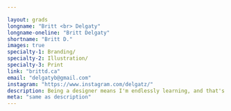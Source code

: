 ```yaml
---

layout: grads
longname: "Britt <br> Delgaty"
longname-oneline: "Britt Delgaty"
shortname: "Britt D."
images: true
specialty-1: Branding/
specialty-2: Illustration/
specialty-3: Print
link: "brittd.ca"
email: "delgatyb@gmail.com"
instagram: "https://www.instagram.com/delgatz/"
description: Being a designer means I'm endlessly learning, and that's a beautiful thing.
meta: "same as description"
---
```

